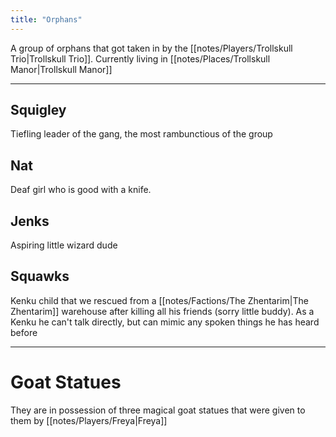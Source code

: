 ```yaml
---
title: "Orphans"
---
```

A group of orphans that got taken in by the [[notes/Players/Trollskull Trio|Trollskull Trio]]. Currently living in [[notes/Places/Trollskull Manor|Trollskull Manor]]

---
## Squigley
Tiefling leader of the gang, the most rambunctious of the group
## Nat
Deaf girl who is good with a knife.
## Jenks
Aspiring little wizard dude
## Squawks
Kenku child that we rescued from a [[notes/Factions/The Zhentarim|The Zhentarim]] warehouse after killing all his friends (sorry little buddy). As a Kenku he can't talk directly, but can mimic any spoken things he has heard before

---
# Goat Statues
They are in possession of three magical goat statues that were given to them by [[notes/Players/Freya|Freya]]